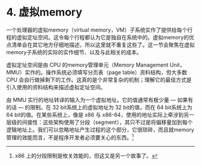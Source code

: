 # 4. 虚拟memory

一个处理器的虚拟memory（virtual memory，VM）子系统实作了提供给每个行程的虚拟定址空间。这令每个行程都认为它是独自在系统中的。虚拟memory的优点清单会在其它地方仔细地描述，所以这里就不重复这些了。这一节会聚焦在虚拟memory子系统的实际的实作细节、以及与此相关的成本。

虚拟定址空间是由 CPU 的memory管理单元（Memory Management Unit，MMU）实作的。操作系统必须填写分页表（page table）资料结构，但大多数 CPU 会自行做掉剩下的工作。这真的是个非常复杂的机制；理解它的最佳方式是引入使用的资料结构来描述虚拟定址空间。

由 MMU 实行的地址转译的输入为一个虚拟地址。它的值通常有极少量 –– 如果有的话 –– 的限制。在 32 bit系统上的虚拟地址为 32 bit的值，而在 64 bit系统上为 64 bit的值。在某些系统上，像是 x86 与 x86-64，使用的地址实际上牵涉到另一层级的间接性：这些架构使用了分段（segment），其只不过是将偏移量加到每个逻辑地址上。我们可以忽略地址产生过程的这个部分，它很琐碎，而且就memory管理的效能而言，不是程序开发者必须要关心的东西。[^24]


[^24]: x86 上的分段限制是攸关效能的，但这又是另一个故事了。

